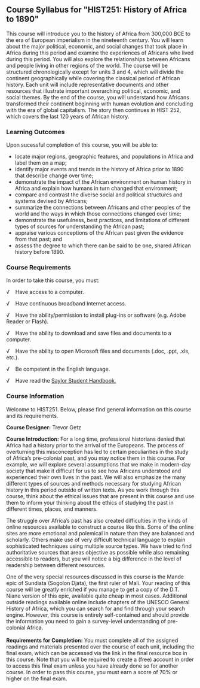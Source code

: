 Course Syllabus for "HIST251: History of Africa to 1890"
--------------------------------------------------------

This course will introduce you to the history of Africa from 300,000 BCE
to the era of European imperialism in the nineteenth century. You will
learn about the major political, economic, and social changes that took
place in Africa during this period and examine the experiences of
Africans who lived during this period. You will also explore the
relationships between Africans and people living in other regions of the
world. The course will be structured chronologically except for units 3
and 4, which will divide the continent geographically while covering the
classical period of African history. Each unit will include
representative documents and other resources that illustrate important
overarching political, economic, and social themes. By the end of the
course, you will understand how Africans transformed their continent
beginning with human evolution and concluding with the era of global
capitalism. The story then continues in HIST 252, which covers the last
120 years of African history.

### Learning Outcomes

Upon sucessful completion of this course, you will be able to:  

-   locate major regions, geographic features, and populations in Africa
    and label them on a map;
-   identify major events and trends in the history of Africa prior to
    1890 that describe change over time;
-   demonstrate the impact of the African environment on human history
    in Africa and explain how humans in turn changed that environment;
-   compare and contrast the diverse social and political structures and
    systems devised by Africans;
-   summarize the connections between Africans and other peoples of the
    world and the ways in which those connections changed over time;
-   demonstrate the usefulness, best practices, and limitations of
    different types of sources for understanding the African past;
-   appraise various conceptions of the African past given the evidence
    from that past; and
-   assess the degree to which there can be said to be one, shared
    African history before 1890.

### Course Requirements

In order to take this course, you must:  
  
 √    Have access to a computer.  
  
 √    Have continuous broadband Internet access.  
  
 √    Have the ability/permission to install plug-ins or software (e.g.
Adobe Reader or Flash).  
  
 √    Have the ability to download and save files and documents to a
computer.  
  
 √    Have the ability to open Microsoft files and documents (.doc,
.ppt, .xls, etc.).  
  
 √    Be competent in the English language.  
  
 √    Have read the [Saylor Student
Handbook.](http://www.saylor.org/site/wp-content/uploads/2012/05/Saylor-StudentHandbook.pdf)

### Course Information

Welcome to HIST251. Below, please find general information on this
course and its requirements.  
  
 **Course Designer:** Trevor Getz  
  
 **Course Introduction:** For a long time, professional historians
denied that Africa had a history prior to the arrival of the Europeans.
The process of overturning this misconception has led to certain
peculiarities in the study of Africa’s pre-colonial past, and you may
notice them in this course. For example, we will explore several
assumptions that we make in modern-day society that make it difficult
for us to see how Africans understood and experienced their own lives in
the past. We will also emphasize the many different types of sources and
methods necessary for studying African history in this period outside of
written texts. As you work through this course, think about the ethical
issues that are present in this course and use them to inform your
thinking about the ethics of studying the past in different times,
places, and manners.  
  
 The struggle over Africa’s past has also created difficulties in the
kinds of online resources available to construct a course like this.
Some of the online sites are more emotional and polemical in nature than
they are balanced and scholarly. Others make use of very difficult
technical language to explain sophisticated techniques using multiple
source types. We have tried to find authoritative sources that areas
objective as possible while also remaining accessible to readers, but
you will notice a big difference in the level of readership between
different resources.  
  
 One of the very special resources discussed in this course is the Mande
epic of Sundiata (Sogolon Djata), the first ruler of Mali. Your reading
of this course will be greatly enriched if you manage to get a copy of
the D.T. Niane version of this epic, available quite cheap in most
cases. Additional outside readings available online include chapters of
the UNESCO General History of Africa, which you can search for and find
through your search engine. However, this course is entirely
self-contained and should provide the information you need to gain a
survey-level understanding of pre-colonial Africa.  
    
 **Requirements for Completion:** You must complete all of the assigned
readings and materials presented over the course of each unit, including
the final exam, which can be accessed via the link in the final resource
box in this course. Note that you will be required to create a (free)
account in order to access this final exam unless you have already done
so for another course. In order to pass this course, you must earn a
score of 70% or higher on the final exam.  
    

